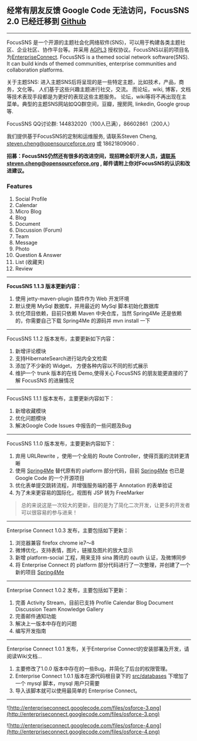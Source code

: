## 经常有朋友反馈 Google Code 无法访问，FocusSNS 2.0 已经迁移到 [Github](https://github.com/gavin-hu/focusns) ##


---

FocusSNS 是一个开源的主题社会化网络软件(SNS)，可以用于构建各类主题社区、企业社区、协作平台等。并采用 [AGPL3](http://www.opensource.org/licenses/agpl-v3) 授权协议。FocusSNS以前的项目名为[EnterpriseConnect](http://code.google.com/p/enterpriseconnect/).
FocusSNS is a themed social network software(SNS). It can build kinds of themed communities, enterprise communities and collaboration platforms.

关于主题SNS: 进入主题SNS后将呈现的是一些特定主题，比如技术，产品，商务，文化等。 人们基于这些兴趣主题进行社交，交流。  而论坛，wiki, 博客，文档等技术表现手段都是为更好的表现这些主题服务。 论坛，wiki等将不再出现在主菜单。典型的主题SNS网站如QQ群空间，豆瓣，搜房网, linkedin, Google group等.


FocusSNS QQ讨论群: 144832020（100人已满），86602861（200人）

我们提供基于FocusSNS的定制和运维服务, 请联系Steven Cheng, steven.cheng@opensourceforce.org 或 18621809060 .


**招募：FocusSNS仍然还有很多的改进空间，现招聘全职开发人员，请联系steven.cheng@opensourceforce.org ,  邮件请附上你对FocusSNS的认识和改进建议。**


### Features ###
  1. Social Profile
  1. Calendar
  1. Micro Blog
  1. Blog
  1. Document
  1. Discussion (Forum)
  1. Team
  1. Message
  1. Photo
  1. Question & Answer
  1. List (收藏夹)
  1. Review


---

**FocusSNS 1.1.3 版本更新内容：**
  1. 使用 jetty-maven-plugin 插件作为 Web 开发环境
  1. 默认使用 MySql 数据库，并用最近的 MySql 脚本初始化数据库
  1. 优化项目依赖，目前只依赖 Maven 中央仓库，当然 Spring4Me 还是依赖的，你需要自己下载 Spring4Me 的源码并 mvn install 一下

---

FocusSNS 1.1.2 版本发布，主要更新如下内容：
  1. 新增评论模块
  1. 支持HibernateSearch进行站内全文检索
  1. 添加了不少新的 Widget， 方便各种内容以不同的形式展示
  1. 维护一个 trunk 版本的在线 Demo,使得关心 FocusSNS 的朋友能更直接的了解 FocusSNS 的进展情况

---


FocusSNS 1.1.1 版本发布，主要更新内容如下：
  1. 新增收藏模块
  1. 优化问题模块
  1. 解决Google Code Issues 中报告的一些问题及Bug


---


FocusSNS 1.1.0 版本发布，主要更新内容如下：

  1. 弃用 URLRewrite ，使用一个全局的 Route Controller，使得页面的流转更清晰
  1. 使用 [Spring4Me](http://code.google.com/p/spring4me/) 替代原有的 platform 部分代码，目前 [Spring4Me](http://code.google.com/p/spring4me/) 也已是 Google Code 的一个开源项目
  1. 优化表单提交跳转流程，并增强服务端的基于 Annotation 的表单验证
  1. 为了未来更容易的国际化，视图有 JSP 转为 FreeMarker

> 总的来说这是一次较大的更新，目的是为了简化二次开发，让更多的开发者可以很容易的参与进来！

> 
---


Enterprise Connect 1.0.3 发布，主要包括如下更新：

  1. 浏览器兼容 firefox chrome ie7～8
  1. 微博优化，支持表情，图片，链接及图片的放大显示
  1. 新增 platform-social 工程，用来支持 sina 腾讯的 oauth 认证，及微博同步
  1. 将 Enterprise Connect 的 platform 部分代码进行了一次整理，并创建了一个新的项目 [Spring4Me](http://code.google.com/p/spring4me/)

> 
---


Enterprise Connect 1.0.2 发布，主要包括如下更新：

  1. 完善 Activity Stream，目前已支持 Profile Calendar Blog Document Discussion Team Knowledge   Gallery
  1. 完善邮件通知功能
  1. 解决上一版本中存在的问题
  1. 编写开发指南

> 
---


Enterprise Connect 1.0.1 发布，关于Enterprise Connect的安装部署及开发，请阅读Wiki文档...

  1. 主要修改了1.0.0 版本中存在的一些Bug，并简化了后台的权限管理。
  1. Enterprise Connect 1.0.1 版本在源代码根目录下的 [src/databases](http://enterpriseconnect.googlecode.com/svn/trunk/src/databases/) 下增加了一个 mysql 脚本，mysql 用户只需要
  1. 导入该脚本就可以使用最简单的 Enterprise Connect。

> 
---

![http://enterpriseconnect.googlecode.com/files/osforce-3.png](http://enterpriseconnect.googlecode.com/files/osforce-3.png)

![http://enterpriseconnect.googlecode.com/files/osforce-4.png](http://enterpriseconnect.googlecode.com/files/osforce-4.png)